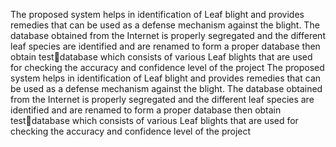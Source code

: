 The proposed system helps in identification of Leaf blight and provides remedies that can be used as a 
defense mechanism against the blight. The database obtained from the Internet is properly segregated 
and the different leaf species are identified and are renamed to form a proper database then obtain testdatabase which consists of various Leaf blights that are used for checking the accuracy and confidence 
level of the project The proposed system helps in identification of Leaf blight and provides remedies that can be used as a 
defense mechanism against the blight. The database obtained from the Internet is properly segregated 
and the different leaf species are identified and are renamed to form a proper database then obtain testdatabase which consists of various Leaf blights that are used for checking the accuracy and confidence 
level of the project
